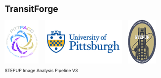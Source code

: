 # TransitForge
<div style="display: flex; gap: 20px;">
  <img src="static/Pitt_Astrophysics_Logo.png" width="110" />
  <img src="static/Pitt_Logo.png" width="250" />
  <img src="static/STEPUP_logo_pure.png" width="90" />
</div>

STEPUP Image Analysis Pipeline V3
